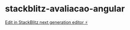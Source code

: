 # stackblitz-avaliacao-angular

[Edit in StackBlitz next generation editor ⚡️](https://stackblitz.com/~/github.com/pastoriana/stackblitz-avaliacao-angular)